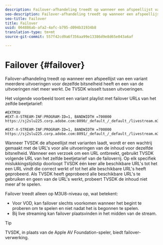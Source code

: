 ```yaml
---
description: Failover-afhandeling treedt op wanneer een afspeellijst van een variant meerdere uitvoeringen voor dezelfde bitsnelheid heeft en een van de uitvoeringen niet meer werkt. De TVSDK wisselt tussen uitvoeringen.
seo-description: Failover-afhandeling treedt op wanneer een afspeellijst van een variant meerdere uitvoeringen voor dezelfde bitsnelheid heeft en een van de uitvoeringen niet meer werkt. De TVSDK wisselt tussen uitvoeringen.
seo-title: Failover
title: Failover
uuid: 064886ab-afa2-4afc-b795-d094b31934b8
translation-type: tm+mt
source-git-commit: 557f42cd9a6f356aa99e13386d9e8d65e043a6af

---
```



# Failover {#failover}

Failover-afhandeling treedt op wanneer een afspeellijst van een variant meerdere uitvoeringen voor dezelfde bitsnelheid heeft en een van de uitvoeringen niet meer werkt. De TVSDK wisselt tussen uitvoeringen.

Het volgende voorbeeld toont een variant playlist met failover URLs van het zelfde beetjetarief:

```
#EXTM3U
#EXT-X-STREAM-INF:PROGRAM-ID=1, BANDWIDTH =700000
https://sj2slu225.corp.adobe.com:8090/_default_/_default_/livestream.m3u8   

#EXT-X-STREAM-INF:PROGRAM-ID=1, BANDWIDTH =700000
https://sj2slu225.corp.adobe.com:8091/_default_/_default_/livestream.m3u8
```

Wanneer TVSDK de afspeellijst met varianten laadt, wordt er een wachtrij gemaakt met de URL&#39;s voor alle uitvoeringen van de inhoud voor dezelfde bitsnelheid. Wanneer een verzoek om een URL ontbreekt, gebruikt TVSDK volgende URL van het zelfde beetjetarief van de failoverrij. Op elk specifiek mislukkingstijdstip doorloopt TVSDK één keer alle beschikbare URL&#39;s tot het een URL vindt die correct werkt of tot het alle beschikbare URL&#39;s heeft geprobeerd. Als TVSDK heeft geprobeerd alle beschikbare URL&#39;s te gebruiken en geen van de URL&#39;s werkt, probeert TVSDK de inhoud niet meer af te spelen.

Failover treedt alleen op M3U8-niveau op, wat betekent:

* Voor VOD, kan failover slechts voorkomen wanneer het begint te proberen om te spelen en niet nadat het is begonnen te spelen.
* Bij live streaming kan failover plaatsvinden in het midden van de stream.

>[!TIP]
>
>TVSDK, in plaats van de Apple AV Foundation-speler, biedt failover-verwerking.